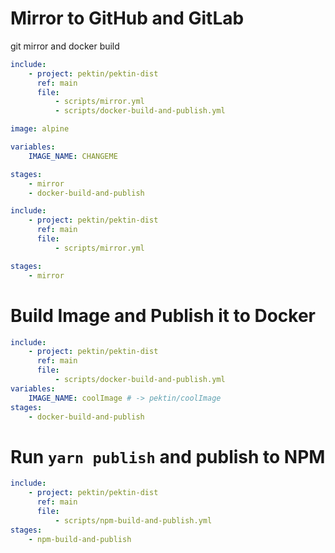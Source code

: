 # Mirror to GitHub and GitLab

git mirror and docker build

```yml
include:
    - project: pektin/pektin-dist
      ref: main
      file:
          - scripts/mirror.yml
          - scripts/docker-build-and-publish.yml

image: alpine

variables:
    IMAGE_NAME: CHANGEME

stages:
    - mirror
    - docker-build-and-publish
```

```yml
include:
    - project: pektin/pektin-dist
      ref: main
      file:
          - scripts/mirror.yml

stages:
    - mirror
```

# Build Image and Publish it to Docker

```yml
include:
    - project: pektin/pektin-dist
      ref: main
      file:
          - scripts/docker-build-and-publish.yml
variables:
    IMAGE_NAME: coolImage # -> pektin/coolImage
stages:
    - docker-build-and-publish
```

# Run `yarn publish` and publish to NPM

```yml
include:
    - project: pektin/pektin-dist
      ref: main
      file:
          - scripts/npm-build-and-publish.yml
stages:
    - npm-build-and-publish
```

